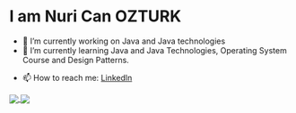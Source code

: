 # I am Nuri Can OZTURK

<!-- Here are some ideas to get you started: -->

- 🔭 I’m currently working on Java and Java technologies
- 🌱 I’m currently learning Java and Java Technologies, Operating System Course and Design Patterns.
<!-- - 👯 I’m looking to collaborate on ... -->
<!-- - 🤔 I’m looking for help with ... -->
<!-- - 💬 Ask me about ... -->
- 📫 How to reach me: [Linkedln](https://www.linkedin.com/in/nuricanozturk/)
<!-- - 😄 Pronouns: ... -->
<!-- - ⚡ Fun fact: ... -->

<a href="https://github.com/anuraghazra/github-readme-stats">
  <img align="center" src="https://github-readme-stats.vercel.app/api?username=nuricanozturk01&count_private=true&show_icons=true&theme=dracula" />
</a>
<a href="https://github.com/anuraghazra/github-readme-stats">
  <img align="center" src="https://github-readme-stats.vercel.app/api/top-langs/?username=nuricanozturk01&theme=dracula&exclude_repo=tzupdate,Elepheye,NetTime,nuricanozturk01.github.io,sel4,cv" />
</a>
